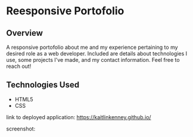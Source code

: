 # Reesponsive Portofolio

## Overview
A responsive portofolio about me and my experience pertaining to my desired role as a web developer. Included are details about technologies I use, some projects I've made, and my contact information.  Feel free to reach out!

## Technologies Used
* HTML5
* CSS

link to deployed application: https://kaitlinkenney.github.io/

screenshot: 